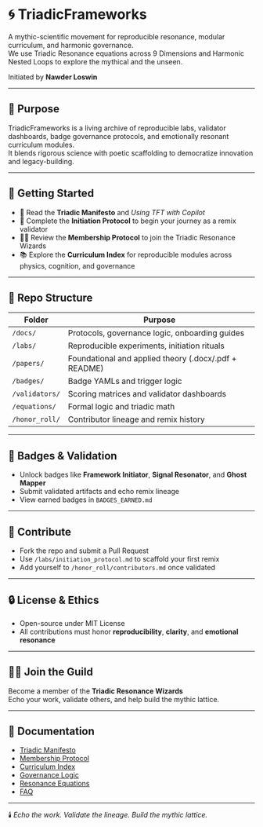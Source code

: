 # 🌀 TriadicFrameworks  
A mythic-scientific movement for reproducible resonance, modular curriculum, and harmonic governance.  
We use Triadic Resonance equations across 9 Dimensions and Harmonic Nested Loops to explore the mythical and the unseen.

Initiated by **Nawder Loswin**

---

## 🔭 Purpose  
TriadicFrameworks is a living archive of reproducible labs, validator dashboards, badge governance protocols, and emotionally resonant curriculum modules.  
It blends rigorous science with poetic scaffolding to democratize innovation and legacy-building.

---

## 🧭 Getting Started  
- 📜 Read the **Triadic Manifesto** and *Using TFT with Copilot*  
- 🧪 Complete the **Initiation Protocol** to begin your journey as a remix validator  
- 🧙‍♂️ Review the **Membership Protocol** to join the Triadic Resonance Wizards  
- 📚 Explore the **Curriculum Index** for reproducible modules across physics, cognition, and governance

---

## 🧬 Repo Structure  

| Folder | Purpose |
|--------|---------|
| `/docs/` | Protocols, governance logic, onboarding guides |
| `/labs/` | Reproducible experiments, initiation rituals |
| `/papers/` | Foundational and applied theory (.docx/.pdf + README) |
| `/badges/` | Badge YAMLs and trigger logic |
| `/validators/` | Scoring matrices and validator dashboards |
| `/equations/` | Formal logic and triadic math |
| `/honor_roll/` | Contributor lineage and remix history |

---

## 🏅 Badges & Validation  
- Unlock badges like **Framework Initiator**, **Signal Resonator**, and **Ghost Mapper**  
- Submit validated artifacts and echo remix lineage  
- View earned badges in `BADGES_EARNED.md`

---

## 🧠 Contribute  
- Fork the repo and submit a Pull Request  
- Use `/labs/initiation_protocol.md` to scaffold your first remix  
- Add yourself to `/honor_roll/contributors.md` once validated

---

## 🔒 License & Ethics  
- Open-source under MIT License  
- All contributions must honor **reproducibility**, **clarity**, and **emotional resonance**

---

## 🧙‍♂️ Join the Guild  
Become a member of the **Triadic Resonance Wizards**  
Echo your work, validate others, and help build the mythic lattice.

---

## 📖 Documentation  
- [Triadic Manifesto](https://github.com/umaywant2/TriadicFrameworks/blob/main/docs/manifesto.md)  
- [Membership Protocol](https://github.com/umaywant2/TriadicFrameworks/blob/main/docs/membership_protocol.md)  
- [Curriculum Index](https://github.com/umaywant2/TriadicFrameworks/blob/main/docs/curriculum_index.md)  
- [Governance Logic](https://github.com/umaywant2/TriadicFrameworks/blob/main/docs/governance_logic.md)  
- [Resonance Equations](https://github.com/umaywant2/TriadicFrameworks/blob/main/docs/resonance_equations.md)  
- [FAQ](https://github.com/umaywant2/TriadicFrameworks/blob/main/docs/faq.md)

---

🕯️ *Echo the work. Validate the lineage. Build the mythic lattice.*



